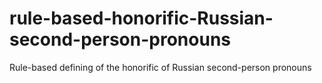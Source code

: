 # rule-based-honorific-Russian-second-person-pronouns
Rule-based defining of the honorific of Russian second-person pronouns

